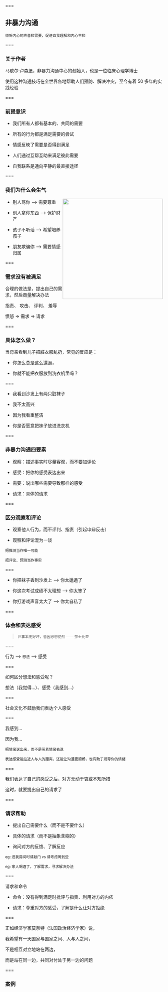 <!-- .slide: data-background="https://ss1.bdstatic.com/70cFvXSh_Q1YnxGkpoWK1HF6hhy/it/u=2093070846,1978240513&fm=26&gp=0.jpg" data-background-size="contain" data-background-transition="zoom" -->

===

## 非暴力沟通

<small>倾听内心的声音和需要，促进自我理解和内心平和</small>

===

### 关于作者

马歇尔·卢森堡，非暴力沟通中心的创始人，也是一位临床心理学博士

使用这种沟通技巧在全世界各地帮助人们预防、解决冲突，至今有着 50 多年的实践经验

<!-- 有心理学的底子，共情能力比较好，因此可以总结出这么一套理论体系 -->

===

### 前提意识

- 我们所有人都有基本的、共同的需要

- 所有的行为都是满足需要的尝试 <!-- .element: class="fragment fade-up" -->

- 情感反映了需要是否得到满足 <!-- .element: class="fragment fade-up" -->

- 人们通过互帮互助来满足彼此需要 <!-- .element: class="fragment fade-up" -->

- 自我联系是通向平静的最直接途径 <!-- .element: class="fragment fade-up" -->

===

### 我们为什么会生气

<img src="https://bkimg.cdn.bcebos.com/pic/ac6eddc451da81cb2fac00e55f66d0160924314b" style="width: 320px;heigth: 320px;float: right" alt="">

- 别人骂你 --> 需要尊重 <!-- .element: class="fragment fade-left fade-in-then-semi-out" -->

- 别人拿你东西 --> 保护财产 <!-- .element: class="fragment fade-left fade-in-then-semi-out" -->

- 孩子不听话 --> 希望培养孩子 <!-- .element: class="fragment fade-left fade-in-then-semi-out" -->

- 朋友欺骗你 --> 需要情感归属 <!-- .element: class="fragment fade-left fade-in-then-semi-out" -->

===

<!-- .slide: data-transition="zoom" -->

### 需求没有被满足

合理的做法是，提出自己的需求，然后商量解决办法 <!-- .element: class="fragment fade-in-then-out" -->

指责、 攻击、 评判、 羞辱 <!-- .element: class="fragment fade-in-then-out" -->

愤怒 => 需求 => 请求 <!-- .element: class="fragment fade-in-then-out" -->

===

### 具体怎么做？

当母亲看到儿子把脏衣服乱扔，常见的反应是：

- 你怎么总是这么邋遢，<!-- .element: class="fragment" -->

- 你就不能把衣服放到洗衣机里吗？ <!-- .element: class="fragment" -->

===


- 我看到沙发上有两只脏袜子 <!-- .element: class="fragment fade-left" -->

- 我不太高兴 <!-- .element: class="fragment fade-left" -->

- 因为我看重整洁 <!-- .element: class="fragment fade-left" -->

- 你是否愿意把袜子放进洗衣机 <!-- .element: class="fragment fade-left" -->

===

### 非暴力沟通四要素

- 观察：描述事实时尽量客观，而不要加评论

- 感受：把你的感受表达出来

- 需要：说出哪些需要导致那样的感受

- 请求：具体的请求

===

### 区分观察和评论

- 观察他人行为，而不评判、指责（引起申辩反击）

- 观察和评论混为一谈

<small>把推测当作唯一可能</small>
  
<small>把评论、预测当作事实</small>

===

- 你把袜子丢到沙发上 ——> 你太邋遢了

- 你这次考试成绩不太理想 ——> 你太笨了

- 你打游戏声音太大了 ——> 你太自私了

===

### 体会和表达感受

> <small>世事本无好坏，皆因思想使然 —— 莎士比亚</small>

===

行为 ——> `想法` ——> 感受 <!-- .element: class="fragment fade-up" -->

<!-- eg: 路上朋友打招呼 -->
<!-- eg: 利用他人的内疚，把不愉快的感受归咎于对方 -->

===

如何区分想法和感受呢？

想法（我觉得...）、感受（我感到...） <!-- .element: class="fragment fade-up" -->

===

社会文化不鼓励我们表达个人感受

===

<!-- .slide: data-transition="convex-in" -->
我感到... 

因为我... <!-- .element: class="fragment fade-left" -->

<small>把情绪说出来，而不是带着情绪去说</small> <!-- .element: class="fragment fade-up" -->

<small>表达感受能拉近人与人的距离，还能让沟通更顺畅，也有助于疏导你的情绪</small> <!-- .element: class="fragment fade-up" -->

===

我们表达了自己的感受之后，对方无动于衷或不知所措

这时，就要提出自己的请求了

===

<!-- .slide: data-transition="convex-in" -->

### 请求帮助

- 提出自己需要什么（而不是不要什么）

- 具体的请求（而不是抽象含糊的）

- 询问对方的反馈、了解反应

<small>eg: 进我房间时请敲门 vs 请考虑周到些</small>

<small>eg: 家人喝酒了，了解需求，寻求解决办法</small>

===

请求和命令

- 命令：没有得到满足时批评与指责、利用对方的内疚

- 请求：尊重对方的感受，了解是什么让对方拒绝

===

<!-- .slide: data-transition="zoom-in convex-out" -->
<!-- 这种模式是需要训练的，因为每个人的沟通模式都比较稳定，往往跟个人成长环境相关 -->

正如经济学家莫奈特（法国政治经济学家）说，

我希望有一天国家与国家之间、人与人之间，

不是相互对立地站在两边，

而是站在同一边，共同对付处于另一边的问题

===

### 案例

<!-- eg: 面馆加菜 -->
